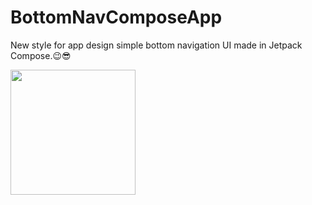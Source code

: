 # BottomNavComposeApp
New style for app design simple bottom navigation UI made in Jetpack Compose.😉😎

<p float="left">

<img src="https://user-images.githubusercontent.com/25154589/147541975-b6066aba-134a-483e-8b74-98b8df47a0ac.jpg" width="200" />
 
 </p>
